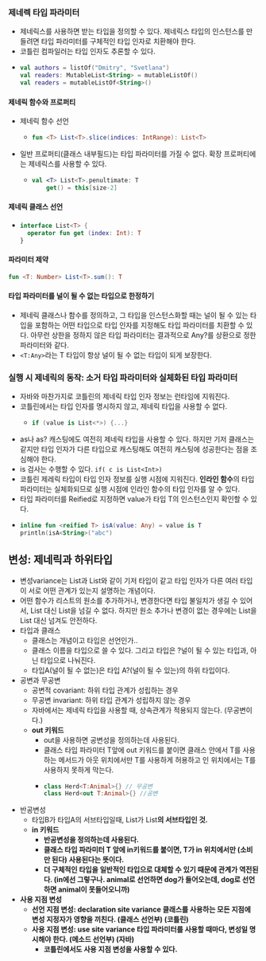 ### 제네렉 타입 파라미터
- 제네릭스를 사용하면 받는 타입을 정의할 수 있다. 제네릭스 타입의 인스턴스를 만들려면 타입 파라미터를 구체적인 타입 인자로 치환해야 한다.
- 코틀린 컴파일러는 타입 인자도 추론할 수 있다.
- ```kotlin
  val authors = listOf("Dmitry", "Svetlana")
  val readers: MutableList<String> = mutableListOf()
  val readers = mutableListOf<String>()
  ```
#### 제네릭 함수와 프로퍼티 
- 제네릭 함수 선언
    - ```kotlin
      fun <T> List<T>.slice(indices: IntRange): List<T>
      ```
- 일반 프로퍼티(클래스 내부필드)는 타입 파라미터를 가질 수 없다. 확장 프로퍼티에는 제네릭스를 사용할 수 있다.
    - ```kotlin
      val <T> List<T>.penultimate: T
          get() = this[size-2]
      ```
#### 제네릭 클래스 선언 
- ```kotlin
  interface List<T> {
    operator fun get (index: Int): T 
  }
  ```
#### 파라미터 제약 
```kotlin
fun <T: Number> List<T>.sum(): T
```
#### 타입 파라미터를 널이 될 수 없는 타입으로 한정하기
- 제네릭 클래스나 함수를 정의하고, 그 타입을 인스턴스화할 때는 널이 될 수 있는 타입을 포함하는 어떤 타입으로 타입 인자를 지정해도 타입 파라미터를 치환할 수 있다. 아무런 상한을 정하지 않은 타입 파라미터는 결과적으로 Any?를 상환으로 정한 파라미터와 같다.
- `<T:Any>`라는 T 타입이 항상 널이 될 수 없는 타입이 되게 보장한다.

### 실행 시 제네릭의 동작: 소거 타입 파라미터와 실체화된 타입 파라미터
- 자바와 마찬가지로 코틀린의 제네릭 타입 인자 정보는 런타임에 지워진다.
- 코틀린에서는 타입 인자를 명시하지 않고, 제네릭 타입을 사용할 수 없다.
    - ```kotlin
      if (value is List<*>) {...}
      ```
- as나 as? 캐스팅에도 여전히 제네릭 타입을 사용할 수 있다. 하지만 기저 클래스는 같지만 타입 인자가 다른 타입으로 캐스팅해도 여전히 캐스팅에 성공한다는 점을 조심해야 한다.
- is 검사는 수행할 수 있다. `if( c is List<Int>)`      
- 코틀린 제레릭 타입이 타입 인자 정보를 실행 시점에 지워진다. **인라인 함수**의 타입 파라미터는 실체화되므로 실행 시점에 인라인 함수의 타입 인자를 알 수 있다.
- 타입 파라미터를 Reified로 지정하면 value가 타입 T의 인스턴스인지 확인할 수 있다.
- ```kotlin
  inline fun <reified T> isA(value: Any) = value is T
  println(isA<String>("abc")
  ```

## 변성: 제네릭과 하위타입 
- 변성variance는 List<String>과 List<Any>와 같이 기저 타입이 같고 타입 인자가 다른 여러 타입이 서로 어떤 관계가 있는지 설명하는 개념이다.
- 어떤 함수가 리스트의 원소를 추가하거나, 변경한다면 타입 불일치가 생길 수 있어서, List<Any> 대신 List<String>을 넘길 수 없다. 하지만 원소 추가나 변경이 없는 경우에는 List<String>을 List<Any> 대신 넘겨도 안전하다.
- 타입과 클래스
    - 클래스는 개념이고 타입은 선언인가..
    - 클래스 이름을 타입으로 쓸 수 있다. 그리고 타입은 ?널이 될 수 있는 타입과, 아닌 타입으로 나눠진다.
    - 타입A(널이 될 수 없는)은 타입 A?(널이 될 수 있는)의 하위 타입이다.
- 공변과 무공변
  - 공변적 covariant: 하위 타입 관계가 성립하는 경우
  - 무공변 invariant: 하위 타입 관계가 성립하지 않는 경우 
  - 자바에서는 제네릭 타입을 사용할 때, 상속관계가 적용되지 않는다. (무공변이다.)
  - **out 키워드**
    - out을 사용하면 공변성을 정의하는데 사용된다.
    - 클래스 타입 파라미터 T앞에 out 키워드를 붙이면 클래스 안에서 T를 사용하는 메서드가 아웃 위치에서만 T를 사용하게 허용하고 인 위치에서는 T를 사용하지 못하게 막는다.
    - ```kotlin
      class Herd<T:Animal>{} // 무공변
      class Herd<out T:Animal>{} //공변
      ```
- 반공변성
  - 타입B가 타입A의 서브타입일때, List<A>가 List<B>의 서브타입인 것.
  - in 키워드
    - 반공변성을 정의하는데 사용된다.
    - 클래스 타입 파라미터 T 앞에 in키워드를 붙이면, T가 in 위치에서만 (소비만 된다) 사용된다는 뜻이다.
    - 더 구체적인 타입을 일반적인 타입으로 대체할 수 있기 때문에 관계가 역전된다. (in에선 그렇구나. animal로 선언하면 dog가 들어오는데, dog로 선언하면 animal이 못들어오니까)       
- 사용 지점 변성
  - 선언 지점 변성: declaration site variance 클래스를 사용하는 모든 지점에 변성 지정자가 영향을 끼친다. (클래스 선언부) (코틀린)
  - 사용 지점 변성: use site variance 타입 파라미터를 사용할 때마다, 변성일 명시해야 한다. (메소드 선언부) (자바)
      - 코틀린에서도 사용 지점 변성을 사용할 수 있다.
      
